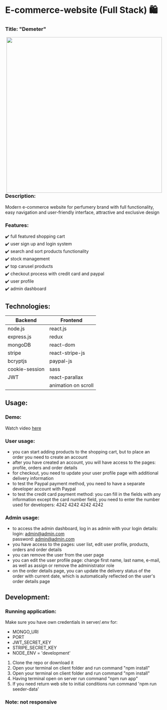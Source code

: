 # E-commerce-website (Full Stack) :shopping:

### Title: "Demeter" 

<img src="https://user-images.githubusercontent.com/102720711/206442450-d07c80b6-ea12-4ffe-986a-b4559b9a9d54.png" width = '500' align = "right"/>


### Description:
Modern e-commerce website for perfumery brand with full functionality, easy navigation and user-friendly interface, attractive and exclusive design </br>

### Features:
:heavy_check_mark: full featured shopping cart </br>
:heavy_check_mark: user sign up and login system </br>
:heavy_check_mark: search and sort products functionality </br>
:heavy_check_mark: stock management </br>
:heavy_check_mark: top carusel products </br>
:heavy_check_mark: checkout process with credit card and paypal </br>
:heavy_check_mark: user profile </br>
:heavy_check_mark: admin dashboard <br />

## Technologies: 

|Backend | Frontend |
| --- | --- |
| node.js | react.js |
| express.js | redux |
| mongoDB | react-dom |
| stripe |  react-stripe-js |
| bcryptjs | paypal-js |
| cookie-session | sass|
| JWT | react-parallax |
| | animation on scroll |
 
## Usage: 

### Demo:
Watch video [here](https://www.youtube.com/watch?v=b24oov0fmkw)

### User usage: 
- you can start adding products to the shopping cart, but to place an order you need to create an account 
- after you have created an account, you will have access to the pages: profile, orders and order details
- for checkout, you need to update your user profile page with additional delivery information
- to test the Paypal payment method, you need to have a separate developer account with Paypal
- to test the credit card payment method: you can fill in the fields with any information except the card number field, you need to enter the number used for developers: 4242 4242 4242 4242

### Admin usage: 
- to access the admin dashboard, log in as admin with your login details:<br/>
login: admin@admin.com <br/>
password: admin@admin.com 
- you have access to the pages: user list, edit user profile, products, orders and order details
- you can remove the user from the user page
- you can edit the user profile page: change first name, last name, e-mail, as well as assign or remove the administrator role
- on the order details page, you can update the delivery status of the order with current date, which is automatically reflected on the user's order details page

## Development:

### Running application:
Make sure you have own credentials in server/.env for:
- MONGO_URI
- PORT
- JWT_SECRET_KEY
- STRIPE_SECRET_KEY
- NODE_ENV = 'development' 

1. Clone the repo or download it
2. Open your terminal on client folder and run command "npm install"
3. Open your terminal on client folder and run command "npm install"
4. Having terminal open on server run command "npm run app"
5. If you need return web site to initial conditions run command 'npm run seeder-data'

### Note: not responsive
